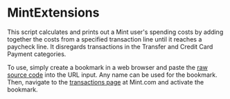 # MintExtensions

This script calculates and prints out a Mint user's spending costs by adding together the costs from a specified transaction line until it reaches a paycheck line. It disregards transactions in the Transfer and Credit Card Payment categories.

To use, simply create a bookmark in a web browser and paste the [raw source code](https://raw.githubusercontent.com/mazleo/MintExtensions/master/bookmarklet/MintExtensions.js) into the URL input. Any name can be used for the bookmark. Then, navigate to the [transactions page](https://mint.intuit.com/transaction.event) at Mint.com and activate the bookmark.